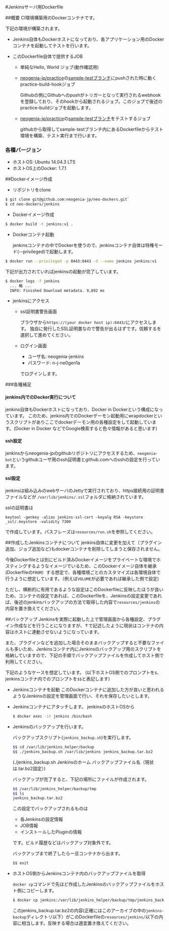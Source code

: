 #Jenkinsサーバ用Dockerfile

##概要
  CI環境構築用のDockerコンテナです。
  
  下記の環境が構築されます。
  
  - Jenkins自体もDockerホストになっており、各アプリケーション用のDockerコンテナを起動してテストを行います。
  
  - このDockerfile自体で提供するJOB
    - 単純なHello, World ジョブ(動作確認用)
    - [neogenia-jp/practice](https://github.com/neogenia-jp/practice)の[sample-testブランチ](https://github.com/neogenia-jp/practice/tree/sample-test)にpushされた時に動くpractice-build-hookジョブ
    
      Githubの側にGithubへのpushがトリガーとなって実行されるwebhookを登録しており、そのhookから起動されるジョブ。このジョブで後述のpractice-buildジョブを起動します。
    - [neogenia-jp/practice](https://github.com/neogenia-jp/practice)の[sample-testブランチ](https://github.com/neogenia-jp/practice/tree/sample-test)をテストするジョブ
    
      githubから取得してsample-testブランチ内にあるDockerfileからテスト環境を構築、テスト実行まで行います。
     
### 各種バージョン
  - ホストOS: Ubuntu 14.04.3 LTS
  - ホストOS上のDocker: 1.7.1
  
##Dockerイメージ作成
  - リポジトリをclone

  ```sh
  $ git clone git@github.com:neogenia-jp/neo-dockers.git`
  $ cd neo-dockers/jenkins
  ```
  
  - Dockerイメージ作成
  
  ```sh
  $ docker build -t jenkins:v1 .
  ```
  
  - Dockerコンテナ起動
  
    jenkinsコンテナの中でDockerを使うので、jenkinsコンテナ自体は特権モード(--privileged)で起動します。

  ```sh
  $ docker run --privileged -p 8443:8443 -d --name jenkins jenkins:v1
  ```
  
  下記が出力されていればjenkinsの起動が完了しています。
  
  ```sh
  $ docker logs -f jenkins
    ... 略 ...
    INFO: Finished Download metadata. 9,892 ms
  ```
  
  - jenkinsにアクセス
   
    - ssl証明書警告画面
    
      ブラウザから`https://(your docker host ip):8443/`にアクセスします。
      独自に発行したSSL証明書なので警告が出るはずです。信頼するを選択して進めてください。

    - ログイン画面
      - ユーザ名: neogenia-jenkins
      - パスワード: n-j-ne0gen1a
    
      でログインします。

###各種補足
#### jenkins内でのDocker実行について
jenkins自体もDockerホストになっており、Docker in Dockerという構成になっています。
このため、jenkins内でのDockerデーモン起動用にwrapdockerというスクリプトがありここでdockerデーモン用の各種設定をして起動しています。(Docker in Docker などでGoogle検索すると色々情報があると思います)

#### ssh設定
jenkinsからneogenia-jpのgithubリポジトリにアクセスするため、`neogenia-bot`というgithubユーザ用のssh証明書とgithub.comへのsshの設定を行っています。

#### ssl設定
jenkinsは組み込みのwebサーバのJettyで実行されており、https接続用の証明書ファイルなどが
`/var/lib/jenkins/.ssl`フォルダに格納されています。

sslの証明書は

`keytool -genkey -alias jenkins-ssl-cert -keyalg RSA -keystore _ssl/.keystore -validity 7300`

で作成しています。パスフレーズは`resources/run.sh`を参照してください。

##作成したJenkinsコンテナについて
jenkins自体に変更を加えて（プラグイン追加、ジョブ追加など)もdockerコンテナを削除してしまうと保存されません。

今後Dockerfileとは別にビルド済みDockerイメージをプライベートな環境でホスティングするようなイメージでいるため、このDockerイメージ自体を継承(Dockerfileの`FROM`）する想定で、各種環境ごとのカスタマイズは各環境自体で行うように想定しています。（例えば`VOLUME`が必要であれば継承した側で設定)

ただし、横断的に有用であるような設定はこのDockerfileに反映したほうが良いため、コンテナの設定であれば、このDockerfileを、Jenkinsの設定変更であれば、後述のjenkinsバックアップの方法で取得した内容で`resources/jenkins`の内容を置き換えてください。

##バックアップ
Jenkinsを実際に起動した上で管理画面から各種設定、プラグイン作成などを行うことになりますが、↑で記述したように現状はコンテナの内容はホストに連動させないようになっています。

また、プラグインなどを追加した場合そのままバックアップすると不要なファイルも多いため、Jenkinsコンテナ内にJenkinsのバックアップ用のスクリプトを格納していますので、下記の手順でバックアップファイルを作成してホスト側で利用してください。

下記のようなケースを想定しています。
(以下ホストOS側でのプロンプトを`$`、jenkinsコンテナ内でのプロンプトを`$$`と表記します)

- Jenkinsコンテナを起動
  このDockerコンテナに追加した方が良いと思われるようなJenkinsの設定を管理画面で行い、それを保存したいとします。

- Jenkinsコンテナにアタッチします。
  jenkinsのホストOSから

  ```sh
  $ docker exec -it jenkins /bin/bash
  ```
  
- Jenkinsのバックアップを行います。
 
  バックアップスクリプト(`jenkins_backup.sh`)を実行します。
  
  ```sh
  $$ cd /var/lib/jenkins_helper/backup
  $$ ./jenkins_backup.sh /var/lib/jenkins jenkins_backup.tar.bz2
  ```
  
  (./jenkins_backup.sh Jenkinsのホーム バックアップファイル名（現状は.tar.bz2固定）)
  
  バックアップが完了すると、下記の場所にファイルが作成されます。
  
  ```sh
  $$ /var/lib/jenkins_helper/backup/tmp
  $$ ls
  jenkins_backup.tar.bz2
  ```
  
  この設定でバックアップされるものは

    - 各Jenkinsの設定情報
    - JOB情報
    - インストールしたPluginの情報
  
  です。ビルド履歴などはバックアップ対象外です。

  バックアップまで終了したら一旦コンテナから出ます。
  
  ```sh
  $$ exit
  ```
  
- ホストOS側からJenkinsコンテナ内のバックアップファイルを取得

  `docker cp`コマンドで先ほど作成したJenkinsのバックアップファイルをホスト側にコピーします。

  ```sh
  $ docker cp jenkins:/var/lib/jenkins_helper/backup/tmp/jenkins_backup.tar.bz2 .
  ```
  
  このjenkins_backup.tar.bz2の内容(正確にはこのアーカイブの中の`jenkins-backup`ディレクトリ以下）がこのDockerfileの`resources/jenkins/`以下の内容に相当します。反映する場合は適宜置き換えてください。
  
  
